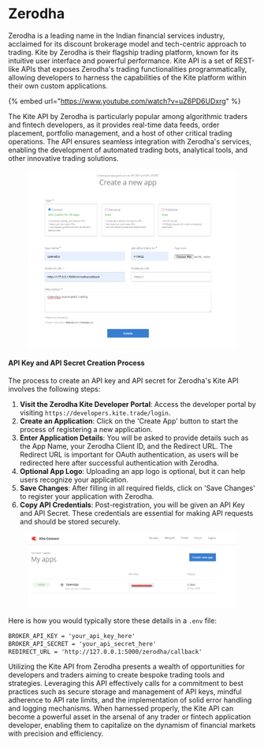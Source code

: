 # Zerodha

Zerodha is a leading name in the Indian financial services industry, acclaimed for its discount brokerage model and tech-centric approach to trading. Kite by Zerodha is their flagship trading platform, known for its intuitive user interface and powerful performance. Kite API is a set of REST-like APIs that exposes Zerodha's trading functionalities programmatically, allowing developers to harness the capabilities of the Kite platform within their own custom applications.

{% embed url="https://www.youtube.com/watch?v=uZ6PD6UDxrg" %}



The Kite API by Zerodha is particularly popular among algorithmic traders and fintech developers, as it provides real-time data feeds, order placement, portfolio management, and a host of other critical trading operations. The API ensures seamless integration with Zerodha's services, enabling the development of automated trading bots, analytical tools, and other innovative trading solutions.

<figure><img src="../../.gitbook/assets/image (111).png" alt=""><figcaption></figcaption></figure>

#### API Key and API Secret Creation Process

The process to create an API key and API secret for Zerodha's Kite API involves the following steps:

1. **Visit the Zerodha Kite Developer Portal**: Access the developer portal by visiting `https://developers.kite.trade/login`.
2. **Create an Application**: Click on the 'Create App' button to start the process of registering a new application.
3. **Enter Application Details**: You will be asked to provide details such as the App Name, your Zerodha Client ID, and the Redirect URL. The Redirect URL is important for OAuth authentication, as users will be redirected here after successful authentication with Zerodha.
4. **Optional App Logo**: Uploading an app logo is optional, but it can help users recognize your application.
5. **Save Changes**: After filling in all required fields, click on 'Save Changes' to register your application with Zerodha.
6. **Copy API Credentials**: Post-registration, you will be given an API Key and API Secret. These credentials are essential for making API requests and should be stored securely.

<figure><img src="../../.gitbook/assets/Zerodha Kite Connect.png" alt=""><figcaption></figcaption></figure>

Here is how you would typically store these details in a `.env` file:

```
BROKER_API_KEY = 'your_api_key_here'
BROKER_API_SECRET = 'your_api_secret_here'
REDIRECT_URL = 'http://127.0.0.1:5000/zerodha/callback'
```

Utilizing the Kite API from Zerodha presents a wealth of opportunities for developers and traders aiming to create bespoke trading tools and strategies. Leveraging this API effectively calls for a commitment to best practices such as secure storage and management of API keys, mindful adherence to API rate limits, and the implementation of solid error handling and logging mechanisms. When harnessed properly, the Kite API can become a powerful asset in the arsenal of any trader or fintech application developer, enabling them to capitalize on the dynamism of financial markets with precision and efficiency.
